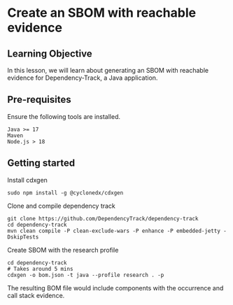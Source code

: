 # Create an SBOM with reachable evidence

## Learning Objective

In this lesson, we will learn about generating an SBOM with reachable evidence for Dependency-Track, a Java application.

## Pre-requisites

Ensure the following tools are installed.

```
Java >= 17
Maven
Node.js > 18
```

## Getting started

Install cdxgen

```shell
sudo npm install -g @cyclonedx/cdxgen
```

Clone and compile dependency track

```shell
git clone https://github.com/DependencyTrack/dependency-track
cd dependency-track
mvn clean compile -P clean-exclude-wars -P enhance -P embedded-jetty -DskipTests
```

Create SBOM with the research profile

```shell
cd dependency-track
# Takes around 5 mins
cdxgen -o bom.json -t java --profile research . -p
```

The resulting BOM file would include components with the occurrence and call stack evidence.
